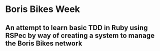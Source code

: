 # Boris Bikes Week

## An attempt to learn basic TDD in Ruby using RSPec by way of creating a system to manage the Boris Bikes network